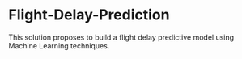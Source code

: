 # Flight-Delay-Prediction
This solution proposes to build a flight delay predictive model using Machine Learning techniques. 
